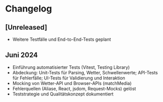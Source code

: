 # Changelog

## [Unreleased]
- Weitere Testfälle und End-to-End-Tests geplant

## Juni 2024
- Einführung automatisierter Tests (Vitest, Testing Library)
- Abdeckung: Unit-Tests für Parsing, Wetter, Schwellenwerte; API-Tests für Fehlerfälle; UI-Tests für Validierung und Interaktion
- Mocking von Wetter-API und Browser-APIs (matchMedia)
- Fehlerquellen (Aliase, React, jsdom, Request-Mocks) gelöst
- Teststrategie und Qualitätskonzept dokumentiert 